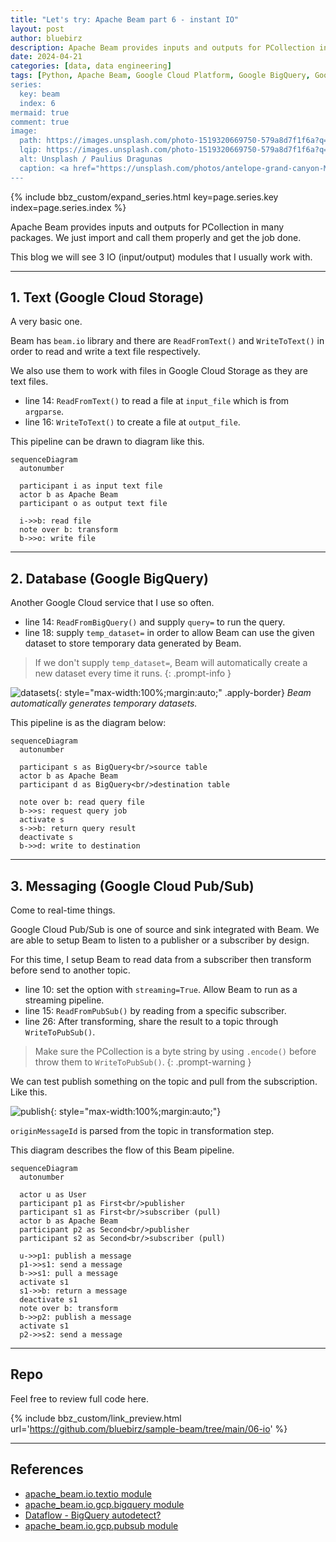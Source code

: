 ```yaml
---
title: "Let's try: Apache Beam part 6 - instant IO"
layout: post
author: bluebirz
description: Apache Beam provides inputs and outputs for PCollection in many packages.
date: 2024-04-21
categories: [data, data engineering]
tags: [Python, Apache Beam, Google Cloud Platform, Google BigQuery, Google Cloud Pub/Sub, Google Cloud Storage, let's try]
series:
  key: beam
  index: 6
mermaid: true
comment: true
image:
  path: https://images.unsplash.com/photo-1519320669750-579a8d7f1f6a?q=80&w=1959&auto=format&fit=crop&ixlib=rb-4.0.3&ixid=M3wxMjA3fDB8MHxwaG90by1wYWdlfHx8fGVufDB8fHx8fA%3D%3D
  lqip: https://images.unsplash.com/photo-1519320669750-579a8d7f1f6a?q=10&w=490&auto=format&fit=crop&ixlib=rb-4.0.3&ixid=M3wxMjA3fDB8MHxwaG90by1wYWdlfHx8fGVufDB8fHx8fA%3D%3D
  alt: Unsplash / Paulius Dragunas
  caption: <a href="https://unsplash.com/photos/antelope-grand-canyon-M2UXVaLlfds">Unsplash / Paulius Dragunas</a>
---
```


{% include bbz_custom/expand_series.html key=page.series.key index=page.series.index %}

Apache Beam provides inputs and outputs for PCollection in many packages. We just import and call them properly and get the job done.

This blog we will see 3 IO (input/output) modules that I usually work with.

---

## 1. Text (Google Cloud Storage)

A very basic one.

Beam has `beam.io` library and there are `ReadFromText()` and `WriteToText()` in order to read and write a text file respectively.

We also use them to work with files in Google Cloud Storage as they are text files.

<script src="https://gist.github.com/bluebirz/c77aa2a47e3e782959bcab4b0d34a7d4.js?file=06-a-text.py"></script>

- line 14: `ReadFromText()` to read a file at `input_file` which is from `argparse`.
- line 16: `WriteToText()` to create a file at `output_file`.

This pipeline can be drawn to diagram like this.

```mermaid
sequenceDiagram
  autonumber

  participant i as input text file
  actor b as Apache Beam
  participant o as output text file
  
  i->>b: read file
  note over b: transform
  b->>o: write file
```

---

## 2. Database (Google BigQuery)

Another Google Cloud service that I use so often.

<script src="https://gist.github.com/bluebirz/c77aa2a47e3e782959bcab4b0d34a7d4.js?file=06-b-bq.py"></script>

- line 14: `ReadFromBigQuery()` and supply `query=` to run the query.
- line 18: supply `temp_dataset=` in order to allow Beam can use the given dataset to store temporary data generated by Beam.

> If we don't supply `temp_dataset=`, Beam will automatically create a new dataset every time it runs.
{: .prompt-info }

![datasets](https://bluebirzdotnet.s3.ap-southeast-1.amazonaws.com/beam/p6/bq-temp-ds.png){: style="max-width:100%;margin:auto;" .apply-border}
*Beam automatically generates temporary datasets.*

This pipeline is as the diagram below:

```mermaid
sequenceDiagram
  autonumber

  participant s as BigQuery<br/>source table
  actor b as Apache Beam
  participant d as BigQuery<br/>destination table
  
  note over b: read query file
  b->>s: request query job
  activate s
  s->>b: return query result
  deactivate s
  b->>d: write to destination
```

---

## 3. Messaging (Google Cloud Pub/Sub)

Come to real-time things.

Google Cloud Pub/Sub is one of source and sink integrated with Beam. We are able to setup Beam to listen to a publisher or a subscriber by design.

For this time, I setup Beam to read data from a subscriber then transform before send to another topic.

<script src="https://gist.github.com/bluebirz/c77aa2a47e3e782959bcab4b0d34a7d4.js?file=06-c-pubsub.py"></script>

- line 10: set the option with `streaming=True`. Allow Beam to run as a streaming pipeline.
- line 15: `ReadFromPubSub()` by reading from a specific subscriber.
- line 26: After transforming, share the result to a topic through `WriteToPubSub()`.

> Make sure the PCollection is a byte string by using `.encode()` before throw them to `WriteToPubSub()`.
{: .prompt-warning }

We can test publish something on the topic and pull from the subscription. Like this.

![publish](https://bluebirzdotnet.s3.ap-southeast-1.amazonaws.com/beam/p6/pubsub-pub-pull.png){: style="max-width:100%;margin:auto;"}

`originMessageId` is parsed from the topic in transformation step.

This diagram describes the flow of this Beam pipeline.

```mermaid
sequenceDiagram
  autonumber
  
  actor u as User
  participant p1 as First<br/>publisher
  participant s1 as First<br/>subscriber (pull)
  actor b as Apache Beam
  participant p2 as Second<br/>publisher
  participant s2 as Second<br/>subscriber (pull)
 
  u->>p1: publish a message
  p1->>s1: send a message
  b->>s1: pull a message
  activate s1
  s1->>b: return a message
  deactivate s1
  note over b: transform
  b->>p2: publish a message
  activate s1
  p2->>s2: send a message
```

---

## Repo

Feel free to review full code here.

{% include bbz_custom/link_preview.html url='<https://github.com/bluebirz/sample-beam/tree/main/06-io>' %}

---

## References

- [apache_beam.io.textio module](https://beam.apache.org/releases/pydoc/current/apache_beam.io.textio.html)
- [apache_beam.io.gcp.bigquery module](https://beam.apache.org/releases/pydoc/2.36.0/apache_beam.io.gcp.bigquery.html)
- [Dataflow - BigQuery autodetect?](https://stackoverflow.com/questions/67633861/dataflow-bigquery-autodetect/67643669#67643669)
- [apache_beam.io.gcp.pubsub module](https://beam.apache.org/releases/pydoc/2.29.0/apache_beam.io.gcp.pubsub.html)
